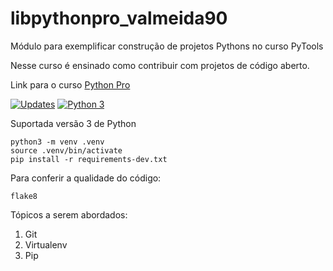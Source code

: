 # libpythonpro_valmeida90
Módulo para exemplificar construção de projetos Pythons no curso PyTools

Nesse curso é ensinado como contribuir com projetos de código aberto.

Link para o curso [Python Pro](https://www.python.pro.br/)

[![Updates](https://pyup.io/repos/github/valmeida90/libpythonpro_valmeida90/shield.svg)](https://pyup.io/repos/github/valmeida90/libpythonpro_valmeida90/)
[![Python 3](https://pyup.io/repos/github/valmeida90/libpythonpro_valmeida90/python-3-shield.svg)](https://pyup.io/repos/github/valmeida90/libpythonpro_valmeida90/)

Suportada versão 3 de Python

```console
python3 -m venv .venv
source .venv/bin/activate
pip install -r requirements-dev.txt
```

Para conferir a qualidade do código:
```console
flake8
```

Tópicos a serem abordados:
1. Git
2. Virtualenv
3. Pip